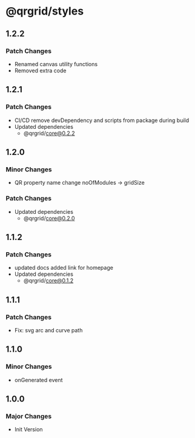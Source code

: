 # @qrgrid/styles

## 1.2.2

### Patch Changes

- Renamed canvas utility functions
- Removed extra code

## 1.2.1

### Patch Changes

- CI/CD remove devDependency and scripts from package during build
- Updated dependencies
  - @qrgrid/core@0.2.2

## 1.2.0

### Minor Changes

- QR property name change noOfModules -> gridSize

### Patch Changes

- Updated dependencies
  - @qrgrid/core@0.2.0

## 1.1.2

### Patch Changes

- updated docs added link for homepage
- Updated dependencies
  - @qrgrid/core@0.1.2

## 1.1.1

### Patch Changes

- Fix: svg arc and curve path

## 1.1.0

### Minor Changes

- onGenerated event

## 1.0.0

### Major Changes

- Init Version
